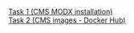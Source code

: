 [Task 1 (CMS MODX installation)](https://docs.google.com/presentation/d/11XEZfYK82428UIloA7izSgFstXHBY-37L8fbI_6ZGQg/edit#slide=id.p)<br/>
[Task 2 (CMS images - Docker Hub)](https://hub.docker.com/u/liudmila/)

